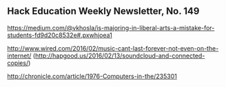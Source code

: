 ## Hack Education Weekly Newsletter, No. 149

https://medium.com/@vkhosla/is-majoring-in-liberal-arts-a-mistake-for-students-fd9d20c8532e#.pxwhjoea1

http://www.wired.com/2016/02/music-cant-last-forever-not-even-on-the-internet/ (http://hapgood.us/2016/02/13/soundcloud-and-connected-copies/)

http://chronicle.com/article/1976-Computers-in-the/235301
